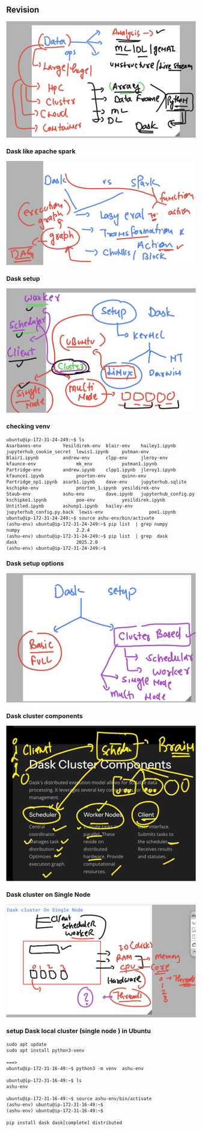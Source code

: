 ## Revision 

<img src="rev1.png">

### Dask like apache spark 

<img src="rev2.png">

### Dask setup 

<img src="rev3.png">

### checking venv 

```
ubuntu@ip-172-31-24-249:~$ ls
Asarbanes-env        Yesildirek-env  blair-env    hailey1.ipynb              jupyterhub_cookie_secret  lewis1.ipynb     putman-env
Blair1.ipynb         andrew-env      clpp-env     jleroy-env                 kfaunce-env               mk_env           putman1.ipynb
Partridge-env        andrew.ipynb    clpp1.ipynb  jleroy1.ipynb              kfaunce1.ipynb            pnorton-env      quinn-env
Partridge_np1.ipynb  asarb1.ipynb    dave-env     jupyterhub.sqlite          kschipke-env              pnorton_1.ipynb  yesildirek-env
Staub-env            ashu-env        dave.ipynb   jupyterhub_config.py       kschipke1.ipynb           poe-env          yesildirek.ipynb
Untitled.ipynb       ashunp1.ipynb   hailey-env   jupyterhub_config.py.back  lewis-env                 poe1.ipynb
ubuntu@ip-172-31-24-249:~$ source ashu-env/bin/activate
(ashu-env) ubuntu@ip-172-31-24-249:~$ pip list  | grep numpy 
numpy                     2.2.4
(ashu-env) ubuntu@ip-172-31-24-249:~$ pip list  | grep  dask 
dask                      2025.2.0
(ashu-env) ubuntu@ip-172-31-24-249:~$ 

```

### Dask setup options 

<img src="setup1.png">

### Dask cluster components 

<img src="setup2.png">

### Dask cluster on Single Node 

<img src="setup3.png">

### setup Dask local cluster (single node ) in Ubuntu 

```
sudo apt update
sudo apt install python3-venv 

===>
ubuntu@ip-172-31-16-49:~$ python3 -m venv  ashu-env

ubuntu@ip-172-31-16-49:~$ ls
ashu-env

ubuntu@ip-172-31-16-49:~$ source ashu-env/bin/activate
(ashu-env) ubuntu@ip-172-31-16-49:~$ 
(ashu-env) ubuntu@ip-172-31-16-49:~$ 

pip install dask dask[complete] distributed 
```